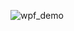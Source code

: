 ![wpf_demo](https://github.com/mguley/WPF_DEMO/assets/160335460/b7314105-d5c2-4d7e-a69b-74efb8a67ce1)
